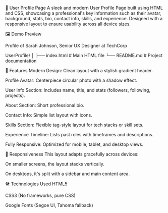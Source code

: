 💼 User Profile Page
A sleek and modern User Profile Page built using HTML and CSS, showcasing a professional's key information such as their avatar, background, stats, bio, contact info, skills, and experience. Designed with a responsive layout to ensure usability across all device sizes.

🖼️ Demo Preview


Profile of Sarah Johnson, Senior UX Designer at TechCorp

UserProfile/
│
├── index.html         # Main HTML file
└── README.md          # Project documentation

🎨 Features
Modern Design: Clean layout with a stylish gradient header.

Profile Avatar: Centerpiece circular photo with a shadow effect.

User Info Section: Includes name, title, and stats (followers, following, projects).

About Section: Short professional bio.

Contact Info: Simple list layout with icons.

Skills Section: Flexible tag-style layout for tech stacks or skill sets.

Experience Timeline: Lists past roles with timeframes and descriptions.

Fully Responsive: Optimized for mobile, tablet, and desktop views.

📱 Responsiveness
This layout adapts gracefully across devices:

On smaller screens, the layout stacks vertically.

On desktops, it's split with a sidebar and main content area.

🛠️ Technologies Used
HTML5

CSS3 (No frameworks, pure CSS)

Google Fonts (Segoe UI, Tahoma fallback)
